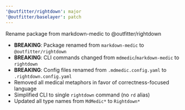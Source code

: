 ```yaml
---
'@outfitter/rightdown': major
'@outfitter/baselayer': patch
---
```


Rename package from markdown-medic to @outfitter/rightdown

- **BREAKING**: Package renamed from `markdown-medic` to `@outfitter/rightdown`
- **BREAKING**: CLI commands changed from `mdmedic`/`markdown-medic` to `rightdown`
- **BREAKING**: Config files renamed from `.mdmedic.config.yaml` to `.rightdown.config.yaml`
- Removed all medical metaphors in favor of correctness-focused language
- Simplified CLI to single `rightdown` command (no `rd` alias)
- Updated all type names from `MdMedic*` to `Rightdown*`

